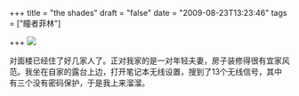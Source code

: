 +++
title = "the shades"
draft = "false"
date = "2009-08-23T13:23:46"
tags = ["瞳者菲林"]

+++
 ![][1]

对面楼已经住了好几家人了。正对我家的是一对年轻夫妻，房子装修得很有宜家风范。我坐在自家的露台上边，打开笔记本无线设置，搜到了13个无线信号，其中有三个没有密码保护，于是我上来溜溜。

 [1]: http://pic.yupoo.com/tihu/581727f4b701/medium.jpg